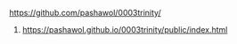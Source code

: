 <https://github.com/pashawol/0003trinity/>
1. <https://pashawol.github.io/0003trinity/public/index.html>



